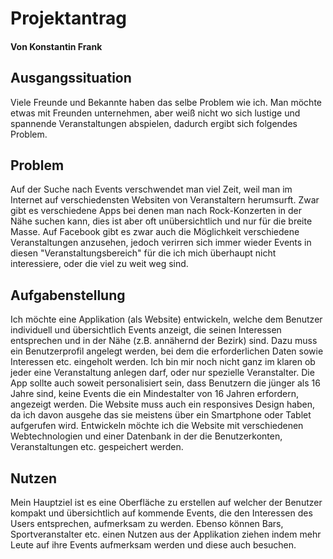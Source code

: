 # Projektantrag
#### Von Konstantin Frank

## Ausgangssituation
Viele Freunde und Bekannte haben das selbe Problem wie ich. Man möchte etwas mit Freunden
unternehmen, aber weiß nicht wo sich lustige und spannende Veranstaltungen abspielen, dadurch ergibt sich 
folgendes Problem.

## Problem
Auf der Suche nach Events verschwendet man viel Zeit, weil man im Internet auf verschiedensten
Websiten von Veranstaltern herumsurft. Zwar gibt es verschiedene Apps bei denen man nach Rock-Konzerten in
der Nähe suchen kann, dies ist aber oft unübersichtlich und nur für die breite Masse.
Auf Facebook gibt es zwar auch die Möglichkeit verschiedene Veranstaltungen anzusehen, jedoch
verirren sich immer wieder Events in diesen "Veranstaltungsbereich" für die ich mich überhaupt nicht interessiere, oder
die viel zu weit weg sind.

## Aufgabenstellung
Ich möchte eine Applikation (als Website) entwickeln, welche dem Benutzer individuell und übersichtlich
Events anzeigt, die seinen Interessen entsprechen und in der Nähe (z.B. annähernd der Bezirk) sind. Dazu muss ein 
Benutzerprofil angelegt werden, bei dem die erforderlichen Daten sowie Interessen etc. eingeholt werden. 
Ich bin mir noch nicht ganz im klaren ob jeder eine Veranstaltung anlegen darf, oder nur spezielle Veranstalter.
Die App sollte auch soweit personalisiert sein, dass Benutzern die jünger als 16 Jahre sind, keine Events
die ein Mindestalter von 16 Jahren erfordern, angezeigt werden. 
Die Website muss auch ein responsives Design haben, da ich davon ausgehe das sie meistens über ein
Smartphone oder Tablet aufgerufen wird.
Entwickeln möchte ich die Website mit verschiedenen Webtechnologien und einer Datenbank in der die Benutzerkonten, 
Veranstaltungen etc. gespeichert werden.

## Nutzen
Mein Hauptziel ist es eine Oberfläche zu erstellen auf welcher der Benutzer kompakt und übersichtlich auf kommende Events, 
die den Interessen des Users entsprechen, aufmerksam zu werden.
Ebenso können Bars, Sportveranstalter etc. einen Nutzen aus der Applikation ziehen indem mehr Leute auf ihre 
Events aufmerksam werden und diese auch besuchen.



